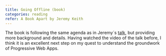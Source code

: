 ```yaml
---
title: Going Offline (book)
categories: reading
refer: A Book Apart by Jeremy Keith
---
```

The book is following the same agenda as in Jeremy´s [talk](/reading/going-offline-video/), but providing more background and details. Having watched the video of the talk before, I think it is an excellent next step on my quest to understand the groundwork of Progressive Web Apps.



